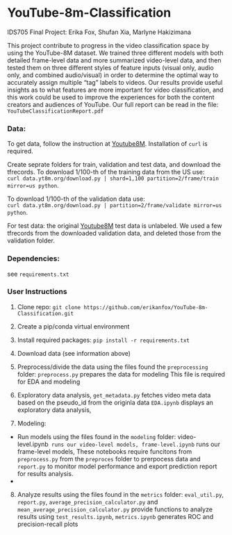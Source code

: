 # YouTube-8m-Classification
IDS705 Final Project: Erika Fox, Shufan Xia, Marlyne Hakizimana

This project contribute to progress in the video classification space by using the YouTube-8M dataset. We trained three different models with both detailed frame-level data and more summarized video-level data, and then tested them on three different styles of feature inputs (visual only, audio only, and combined audio/visual) in order to determine the optimal way to accurately assign multiple “tag” labels to videos. Our results provide useful insights as to what features are more important for video classification, and this work could be used to improve the experiences for both the content creators and audiences of YouTube. Our full report can be read in the file: `YouTubeClassificationReport.pdf` 


### Data:
  To get data, follow the instruction at [Youtube8M](https://research.google.com/youtube8m/download.html). Installation of `curl` is required.
  
  Create seprate folders for train, validation and test data, and download the  tfrecords. To download 1/100-th of the training data from the US use:<br>
  `curl data.yt8m.org/download.py | shard=1,100 partition=2/frame/train mirror=us python`. 
  
  To download 1/100-th of the validation data use:<br>
  `curl data.yt8m.org/download.py | partition=2/frame/validate mirror=us python`.
  
  For test data: the original  [Youtube8M](https://research.google.com/youtube8m/download.html) test data is unlabeled. We used a few tfrecords from the downloaded validation data, and deleted those from the validation folder.
  
### Dependencies:
  see `requirements.txt`


### User Instructions

1) Clone repo: `git clone https://github.com/erikanfox/YouTube-8m-Classification.git`
2) Create a pip/conda virtual environment
3) Install required packages: `pip install -r requirements.txt`
4) Download data (see information above)
5) Preprocess/divide the data using the files found the `preprocessing` folder:
    `preprocess.py` prepares the data for modeling
    This file is required for EDA and modeling
    
6) Exploratory data analysis,
    `get_metadata.py` fetches video meta data based on the pseudo_id from the originla data
    `EDA.ipynb` displays an exploratory data analysis,
    
7) Modeling: 
- Run models using the files found in the `modeling` folder:
      video-level.ipynb` runs our video-level models,
      frame-level.ipynb` runs our frame-level models,
      These notebooks require funcitons from `preprocess.py` from the `preproces` folder to prerpocess data and  `report.py` to monitor model performance and export prediction report for results analysis.
 - 

      
    
8) Analyze results using the files found in the `metrics` folder:
     `eval_util.py`, `report.py`, `average_precision_calculator.py` and `mean_average_precision_calculator.py` provide functions to analyze results using `test_results.ipynb`, `metrics.ipynb` generates ROC and precision-recall plots

